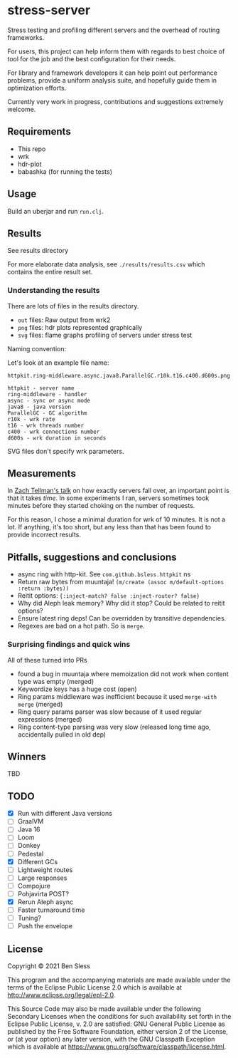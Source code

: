 # stress-server

Stress testing and profiling different servers and the overhead of
routing frameworks.

For users, this project can help inform them with regards to best choice
of tool for the job and the best configuration for their needs.

For library and framework developers it can help point out performance
problems, provide a uniform analysis suite, and hopefully guide them in
optimization efforts.

Currently very work in progress, contributions and suggestions extremely welcome.

## Requirements

- This repo
- wrk
- hdr-plot
- babashka (for running the tests)

## Usage

Build an uberjar and run `run.clj`.

## Results

See results directory

For more elaborate data analysis, see `./results/results.csv` which
contains the entire result set.

### Understanding the results

There are lots of files in the results directory.

- `out` files: Raw output from wrk2
- `png` files: hdr plots represented graphically
- `svg` files: flame graphs profiling of servers under stress test

Naming convention:

Let's look at an example file name: 

`httpkit.ring-middleware.async.java8.ParallelGC.r10k.t16.c400.d600s.png`

```
httpkit - server name
ring-middleware - handler
async - sync or async mode
java8 - java version
ParallelGC - GC algorithm
r10k - wrk rate
t16 - wrk threads number
c400 - wrk connections number
d600s - wrk duration in seconds
```

SVG files don't specify wrk parameters.

## Measurements

In [Zach Tellman's talk](https://www.youtube.com/watch?v=1bNOO3xxMc0) on
how exactly servers fall over, an important point is that it takes
*time*. In some experiments I ran, servers sometimes took minutes before
they started choking on the number of requests.

For this reason, I chose a minimal duration for wrk of 10 minutes. It is
not a lot. If anything, it's too short, but any less than that has been
found to provide incorrect results.

## Pitfalls, suggestions and conclusions

- async ring with http-kit. See `com.github.bsless.httpkit` ns
- Return raw bytes from muuntaja! `(m/create (assoc m/default-options :return :bytes))`
- Reitit options: `{:inject-match? false :inject-router? false}`
- Why did Aleph leak memory? Why did it stop? Could be related to reitit options?
- Ensure latest ring deps! Can be overridden by transitive dependencies.
- Regexes are bad on a hot path. So is `merge`.

### Surprising findings and quick wins

All of these turned into PRs

- found a bug in muuntaja where memoization did not work when content
  type was empty (merged)
- Keywordize keys has a huge cost (open)
- Ring params middleware was inefficient because it used `merge-with merge` (merged)
- Ring query params parser was slow because of it used regular
  expressions (merged)
- Ring content-type parsing was very slow (released long time ago,
  accidentally pulled in old dep)


## Winners

TBD
          
## TODO

- [X] Run with different Java versions
- [ ] GraalVM
- [ ] Java 16
- [ ] Loom
- [ ] Donkey
- [ ] Pedestal
- [X] Different GCs
- [ ] Lightweight routes
- [ ] Large responses
- [ ] Compojure
- [ ] Pohjavirta POST?
- [X] Rerun Aleph async
- [ ] Faster turnaround time
- [ ] Tuning?
- [ ] Push the envelope

## License

Copyright © 2021 Ben Sless

This program and the accompanying materials are made available under the
terms of the Eclipse Public License 2.0 which is available at
http://www.eclipse.org/legal/epl-2.0.

This Source Code may also be made available under the following Secondary
Licenses when the conditions for such availability set forth in the Eclipse
Public License, v. 2.0 are satisfied: GNU General Public License as published by
the Free Software Foundation, either version 2 of the License, or (at your
option) any later version, with the GNU Classpath Exception which is available
at https://www.gnu.org/software/classpath/license.html.

